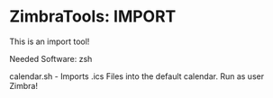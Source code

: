 ZimbraTools: IMPORT
===========

This is an import tool!

Needed Software:
zsh

calendar.sh - Imports .ics Files into the default calendar. Run as user Zimbra!
